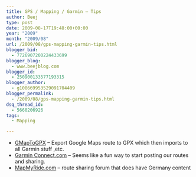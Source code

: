 ```yaml
---
title: GPS / Mapping / Garmin – Tips
author: Beej
type: post
date: 2009-08-17T19:48:00+00:00
year: "2009"
month: "2009/08"
url: /2009/08/gps-mapping-garmin-tips.html
blogger_bid:
  - 7726907200224433699
blogger_blog:
  - www.beejblog.com
blogger_id:
  - 250900133577193315
blogger_author:
  - g108669953529091704409
blogger_permalink:
  - /2009/08/gps-mapping-garmin-tips.html
dsq_thread_id:
  - 5660206926
tags:
  - Mapping

---
```

  * <a href="http://www.elsewhere.org/journal/gmaptogpx" target="_blank">GMapToGPX</a> – Export Google Maps route to GPX which then imports to all Garmin stuff ,etc.
  * <a href="http://connect.garmin.com" target="_blank">Garmin Connect.com</a> – Seems like a fun way to start posting our routes and sharing.
  * <a href="http://www.mapmyride.com/search?txtLocation=heidelberg+germany&txtKeyword=&lstSortBy=cs.view_count+desc&lstDistanceMin=&lstDistanceMax=&lstRatingMin=&lstRatingMax=&lstRouteTypeID=&btnSearch=SEARCH+%3E" target="_blank">MapMyRide.com</a> &#8211; route sharing forum that does have Germany content